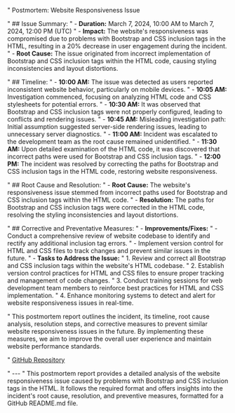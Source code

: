 " Postmortem: Website Responsiveness Issue

" ## Issue Summary:
" - **Duration:** March 7, 2024, 10:00 AM to March 7, 2024, 12:00 PM (UTC)
" - **Impact:** The website's responsiveness was compromised due to problems with Bootstrap and CSS inclusion tags in the HTML, resulting in a 20% decrease in user engagement during the incident.
" - **Root Cause:** The issue originated from incorrect implementation of Bootstrap and CSS inclusion tags within the HTML code, causing styling inconsistencies and layout distortions.

" ## Timeline:
" - **10:00 AM:** The issue was detected as users reported inconsistent website behavior, particularly on mobile devices.
" - **10:05 AM:** Investigation commenced, focusing on analyzing HTML code and CSS stylesheets for potential errors.
" - **10:30 AM:** It was observed that Bootstrap and CSS inclusion tags were not properly configured, leading to conflicts and rendering issues.
" - **10:45 AM:** Misleading investigation path: Initial assumption suggested server-side rendering issues, leading to unnecessary server diagnostics.
" - **11:00 AM:** Incident was escalated to the development team as the root cause remained unidentified.
" - **11:30 AM:** Upon detailed examination of the HTML code, it was discovered that incorrect paths were used for Bootstrap and CSS inclusion tags.
" - **12:00 PM:** The incident was resolved by correcting the paths for Bootstrap and CSS inclusion tags in the HTML code, restoring website responsiveness.

" ## Root Cause and Resolution:
" - **Root Cause:** The website's responsiveness issue stemmed from incorrect paths used for Bootstrap and CSS inclusion tags within the HTML code.
" - **Resolution:** The paths for Bootstrap and CSS inclusion tags were corrected in the HTML code, resolving the styling inconsistencies and layout distortions.

" ## Corrective and Preventative Measures:
" - **Improvements/Fixes:**
"   - Conduct a comprehensive review of website codebase to identify and rectify any additional inclusion tag errors.
"   - Implement version control for HTML and CSS files to track changes and prevent similar issues in the future.
" - **Tasks to Address the Issue:**
"   1. Review and correct all Bootstrap and CSS inclusion tags within the website's HTML codebase.
"   2. Establish version control practices for HTML and CSS files to ensure proper tracking and management of code changes.
"   3. Conduct training sessions for web development team members to reinforce best practices for HTML and CSS implementation.
"   4. Enhance monitoring systems to detect and alert for website responsiveness issues in real-time.

" This postmortem report outlines the incident, its timeline, root cause analysis, resolution steps, and corrective measures to prevent similar website responsiveness issues in the future. By implementing these measures, we aim to improve the overall user experience and maintain website performance standards.

" [GitHub Repository](https://github.com/soufianebibeche1/alx-system_engineering-devops/0x19-postmortem/README.md)

" ---
" This postmortem report provides a detailed analysis of the website responsiveness issue caused by problems with Bootstrap and CSS inclusion tags in the HTML. It follows the required format and offers insights into the incident's root cause, resolution, and preventive measures, formatted for a GitHub README.md file.

